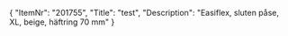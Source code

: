 {
  "ItemNr": "201755",
  "Title": "test",
  "Description": "Easiflex, sluten påse, XL, beige, häftring 70 mm"
}